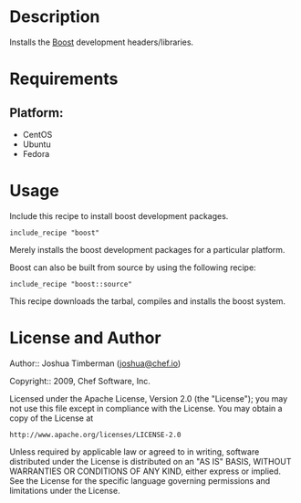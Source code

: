 Description
===========

Installs the [Boost](http://boost.org) development headers/libraries.

Requirements
============

## Platform:

* CentOS 
* Ubuntu
* Fedora

Usage
=====

Include this recipe to install boost development packages.

    include_recipe "boost"

Merely installs the boost development packages for a particular
platform. 

Boost can also be built from source by using the following recipe:

    include_recipe "boost::source"

This recipe downloads the tarbal, compiles and installs the boost
system.

License and Author
==================

Author:: Joshua Timberman (<joshua@chef.io>)

Copyright:: 2009, Chef Software, Inc.

Licensed under the Apache License, Version 2.0 (the "License");
you may not use this file except in compliance with the License.
You may obtain a copy of the License at

    http://www.apache.org/licenses/LICENSE-2.0

Unless required by applicable law or agreed to in writing, software
distributed under the License is distributed on an "AS IS" BASIS,
WITHOUT WARRANTIES OR CONDITIONS OF ANY KIND, either express or implied.
See the License for the specific language governing permissions and
limitations under the License.
